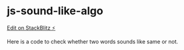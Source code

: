 # js-sound-like-algo

[Edit on StackBlitz ⚡️](https://stackblitz.com/edit/js-sound-like-algo)

Here is a code to check whether two words sounds like same or not.
